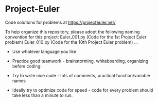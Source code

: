 # Project-Euler
Code solutions for problems at https://projecteuler.net/

To help organize this repository, please adopt the following naming convention for this project:
Euler_001.py      (Code for the 1st Project Euler problem)
Euler_010.py      (Code for the 10th Project Euler problem)
...

* Use whatever language you like

* Practice good teamwork - brainstorming, whiteboarding, organizing before coding

* Try to write nice code - lots of comments, practical function/variable names

* Ideally try to optimize code for speed - code for every problem should take less than a minute to run. 
